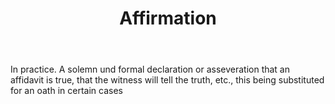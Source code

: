 ---
title: Affirmation
letter: A
permalink: "/definitions/bld-affirmation.html"
body: In practice. A solemn und formal declaration or asseveration that an affidavit
  is true, that the witness will tell the truth, etc., this being substituted for
  an oath in certain cases
published_at: '2018-07-07'
source: Black's Law Dictionary 2nd Ed (1910)
layout: post
---
